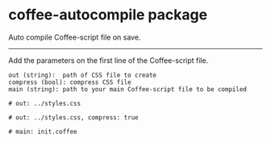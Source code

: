 # coffee-autocompile package

Auto compile Coffee-script file on save.

---

Add the parameters on the first line of the Coffee-script file.

```
out (string):  path of CSS file to create
compress (bool): compress CSS file
main (string): path to your main Coffee-script file to be compiled
```

```
# out: ../styles.css
```

```
# out: ../styles.css, compress: true
```

```
# main: init.coffee
```
